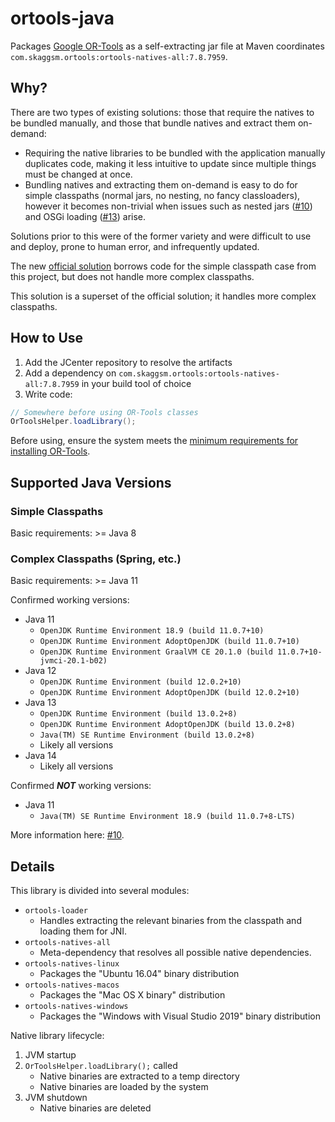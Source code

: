 # ortools-java

Packages [Google OR-Tools](https://github.com/google/or-tools) as a self-extracting jar file at Maven coordinates `com.skaggsm.ortools:ortools-natives-all:7.8.7959`.

## Why?

There are two types of existing solutions: those that require the natives to be bundled manually, and those that bundle natives and extract them on-demand:

- Requiring the native libraries to be bundled with the application manually duplicates code, making it less intuitive to update since multiple things must be changed at once.
- Bundling natives and extracting them on-demand is easy to do for simple classpaths (normal jars, no nesting, no fancy classloaders), however it becomes non-trivial when issues such as nested jars ([#10](https://github.com/magneticflux-/ortools-java/issues/10)) and OSGi loading ([#13](https://github.com/magneticflux-/ortools-java/issues/13)) arise.

Solutions prior to this were of the former variety and were difficult to use and deploy, prone to human error, and infrequently updated.

The new [official solution](https://github.com/google/or-tools/blob/a0a56698ba8fd07b7f84aee4fc45d891a8cd9828/ortools/java/Loader.java) borrows code for the simple classpath case from this project, but does not handle more complex classpaths.

This solution is a superset of the official solution; it handles more complex classpaths.

## How to Use

1. Add the JCenter repository to resolve the artifacts
2. Add a dependency on `com.skaggsm.ortools:ortools-natives-all:7.8.7959` in your build tool of choice
3. Write code:
```java
// Somewhere before using OR-Tools classes
OrToolsHelper.loadLibrary();
```

Before using, ensure the system meets the [minimum requirements for installing OR-Tools](https://developers.google.com/optimization/install).

## Supported Java Versions

### Simple Classpaths

Basic requirements: >= Java 8

### Complex Classpaths (Spring, etc.)

Basic requirements: >= Java 11

Confirmed working versions:

- Java 11
  - `OpenJDK Runtime Environment 18.9 (build 11.0.7+10)`
  - `OpenJDK Runtime Environment AdoptOpenJDK (build 11.0.7+10)`
  - `OpenJDK Runtime Environment GraalVM CE 20.1.0 (build 11.0.7+10-jvmci-20.1-b02)`
- Java 12
  - `OpenJDK Runtime Environment (build 12.0.2+10)`
  - `OpenJDK Runtime Environment AdoptOpenJDK (build 12.0.2+10)`
- Java 13
  - `OpenJDK Runtime Environment (build 13.0.2+8)`
  - `OpenJDK Runtime Environment AdoptOpenJDK (build 13.0.2+8)`
  - `Java(TM) SE Runtime Environment (build 13.0.2+8)`
  - Likely all versions
- Java 14
  - Likely all versions

Confirmed ***NOT*** working versions:

- Java 11
  - `Java(TM) SE Runtime Environment 18.9 (build 11.0.7+8-LTS)`

More information here: [#10](https://github.com/magneticflux-/ortools-java/issues/10).

## Details

This library is divided into several modules:
- `ortools-loader`
  - Handles extracting the relevant binaries from the classpath and loading them for JNI.
- `ortools-natives-all`
  - Meta-dependency that resolves all possible native dependencies.
- `ortools-natives-linux`
  - Packages the "Ubuntu 16.04" binary distribution
- `ortools-natives-macos`
  - Packages the "Mac OS X binary" distribution
- `ortools-natives-windows`
  - Packages the "Windows with Visual Studio 2019" binary distribution

Native library lifecycle:
1. JVM startup
2. `OrToolsHelper.loadLibrary();` called
    - Native binaries are extracted to a temp directory
    - Native binaries are loaded by the system
3. JVM shutdown
    - Native binaries are deleted
